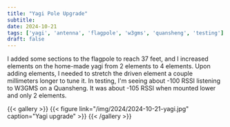 ```yaml
---
title: "Yagi Pole Upgrade"
subtitle:
date: 2024-10-21
tags: ['yagi', 'antenna', 'flagpole', 'w3gms', 'quansheng', 'testing']
draft: false
---
```


I added some sections to the flagpole
to reach 37 feet,
and I increased elements
on the home-made yagi
from 2 elements to 4 elements.
Upon adding elements,
I needed to stretch the driven element a couple millimeters longer
to tune it.
In testing,
I'm seeing about -100 RSSI listening to W3GMS on a Quansheng.
It was about -105 RSSI when mounted lower and only 2 elements.

{{< gallery >}}
{{< figure link="/img/2024/2024-10-21-yagi.jpg" caption="Yagi upgrade" >}}
{{< /gallery >}}

<!--more-->

